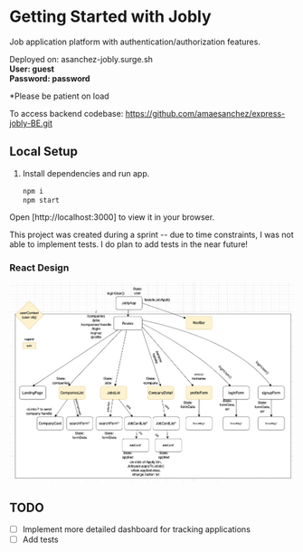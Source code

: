 # Getting Started with Jobly
Job application platform with authentication/authorization features.

Deployed on: asanchez-jobly.surge.sh  
**User: guest  
Password: password**  

*Please be patient on load

To access backend codebase: https://github.com/amaesanchez/express-jobly-BE.git

## Local Setup

1. Install dependencies and run app.

    ```
    npm i
    npm start
    ```

Open [http://localhost:3000] to view it in your browser.

This project was created during a sprint -- due to time constraints, I was not able to implement tests. I do plan to add tests in the near future!

### React Design
![Alt text](/public/react-design.png)

## TODO
- [ ] Implement more detailed dashboard for tracking applications
- [ ] Add tests
